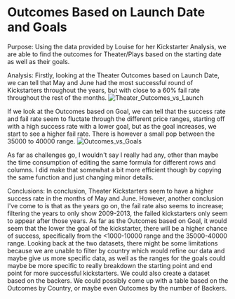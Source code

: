 # Outcomes Based on Launch Date and Goals

Purpose:
Using the data provided by Louise for her Kickstarter Analysis, we are able to find the outcomes for Theater/Plays based on the starting date as well as their goals.

Analysis:
Firstly, looking at the Theater Outcomes based on Launch Date, we can tell that May and June had the most successful round of Kickstarters throughout the years, but with close to a 60% fail rate throughout the rest of the months.
![Theater_Outcomes_vs_Launch](https://user-images.githubusercontent.com/110737061/185248204-5d1de26c-183b-40e3-8e06-75e4f7b2a8ca.png)

If we look at the Outcomes based on Goal, we can tell that the success rate and fail rate seem to fluctate through the different price ranges, starting off with a high success rate with a lower goal, but as the goal increases, we start to see a higher fail rate. There is however a small pop between the 35000 to 40000 range.
![Outcomes_vs_Goals](https://user-images.githubusercontent.com/110737061/185248232-0f420bd4-551c-49b7-9c15-145fdef4bc65.png)

As far as challenges go, I wouldn't say I really had any, other than maybe the time consumption of editing the same formula for different rows and columns. I did make that somewhat a bit more efficient though by copying the same function and just changing minor details.

Conclusions:
In conclusion, Theater Kickstarters seem to have a higher success rate in the months of May and June. However, another conclusion I've come to is that as the years go on, the fail rate also seems to increase; filtering the years to only show 2009-2013, the failed kickstarters only seem to appear after those years.
As far as the Outcomes based on Goal, it would seem that the lower the goal of the kickstarter, there will be a higher chance of success, specifically from the <1000-10000 range and the 35000-40000 range.
Looking back at the two datasets, there might be some limitations because we are unable to filter by country which would refine our data and maybe give us more specific data, as well as the ranges for the goals could maybe be more specific to really breakdown the starting point and end point for more successful kickstarters. We could also create a dataset based on the backers.
We could possibly come up with a table based on the Outcomes by Country, or maybe even Outcomes by the number of Backers.
